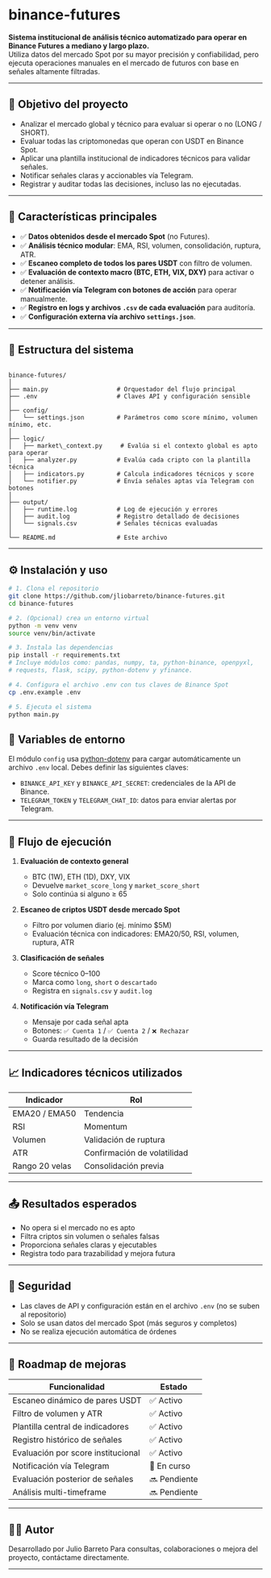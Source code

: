 # binance-futures

**Sistema institucional de análisis técnico automatizado para operar en Binance Futures a mediano y largo plazo.**  
Utiliza datos del mercado Spot por su mayor precisión y confiabilidad, pero ejecuta operaciones manuales en el mercado de futuros con base en señales altamente filtradas.

---

## 🎯 Objetivo del proyecto

- Analizar el mercado global y técnico para evaluar si operar o no (LONG / SHORT).
- Evaluar todas las criptomonedas que operan con USDT en Binance Spot.
- Aplicar una plantilla institucional de indicadores técnicos para validar señales.
- Notificar señales claras y accionables vía Telegram.
- Registrar y auditar todas las decisiones, incluso las no ejecutadas.

---

## 📌 Características principales

- ✅ **Datos obtenidos desde el mercado Spot** (no Futures).
- ✅ **Análisis técnico modular**: EMA, RSI, volumen, consolidación, ruptura, ATR.
- ✅ **Escaneo completo de todos los pares USDT** con filtro de volumen.
- ✅ **Evaluación de contexto macro (BTC, ETH, VIX, DXY)** para activar o detener análisis.
- ✅ **Notificación vía Telegram con botones de acción** para operar manualmente.
- ✅ **Registro en logs y archivos `.csv` de cada evaluación** para auditoría.
- ✅ **Configuración externa vía archivo `settings.json`**.

---

## 🧠 Estructura del sistema

```

binance-futures/
│
├── main.py                   # Orquestador del flujo principal
├── .env                      # Claves API y configuración sensible
│
├── config/
│   └── settings.json         # Parámetros como score mínimo, volumen mínimo, etc.
│
├── logic/
│   ├── market\_context.py     # Evalúa si el contexto global es apto para operar
│   ├── analyzer.py           # Evalúa cada cripto con la plantilla técnica
│   ├── indicators.py         # Calcula indicadores técnicos y score
│   └── notifier.py           # Envía señales aptas vía Telegram con botones
│
├── output/
│   ├── runtime.log           # Log de ejecución y errores
│   ├── audit.log             # Registro detallado de decisiones
│   └── signals.csv           # Señales técnicas evaluadas
│
└── README.md                 # Este archivo

````

---

## ⚙️ Instalación y uso

```bash
# 1. Clona el repositorio
git clone https://github.com/jliobarreto/binance-futures.git
cd binance-futures

# 2. (Opcional) crea un entorno virtual
python -m venv venv
source venv/bin/activate

# 3. Instala las dependencias
pip install -r requirements.txt
# Incluye módulos como: pandas, numpy, ta, python-binance, openpyxl,
# requests, flask, scipy, python-dotenv y yfinance.

# 4. Configura el archivo .env con tus claves de Binance Spot
cp .env.example .env

# 5. Ejecuta el sistema
python main.py
````

## 📄 Variables de entorno

El módulo `config` usa [python-dotenv](https://pypi.org/project/python-dotenv/)
para cargar automáticamente un archivo `.env` local. Debes definir las
siguientes claves:

- `BINANCE_API_KEY` y `BINANCE_API_SECRET`: credenciales de la API de Binance.
- `TELEGRAM_TOKEN` y `TELEGRAM_CHAT_ID`: datos para enviar alertas por Telegram.

---

## 🧪 Flujo de ejecución

1. **Evaluación de contexto general**

   * BTC (1W), ETH (1D), DXY, VIX
   * Devuelve `market_score_long` y `market_score_short`
   * Solo continúa si alguno ≥ 65

2. **Escaneo de criptos USDT desde mercado Spot**

   * Filtro por volumen diario (ej. mínimo \$5M)
   * Evaluación técnica con indicadores: EMA20/50, RSI, volumen, ruptura, ATR

3. **Clasificación de señales**

   * Score técnico 0–100
   * Marca como `long`, `short` o `descartado`
   * Registra en `signals.csv` y `audit.log`

4. **Notificación vía Telegram**

   * Mensaje por cada señal apta
   * Botones: `✅ Cuenta 1` / `✅ Cuenta 2` / `❌ Rechazar`
   * Guarda resultado de la decisión

---

## 📈 Indicadores técnicos utilizados

| Indicador      | Rol                         |
| -------------- | --------------------------- |
| EMA20 / EMA50  | Tendencia                   |
| RSI            | Momentum                    |
| Volumen        | Validación de ruptura       |
| ATR            | Confirmación de volatilidad |
| Rango 20 velas | Consolidación previa        |

---

## 📤 Resultados esperados

* No opera si el mercado no es apto
* Filtra criptos sin volumen o señales falsas
* Proporciona señales claras y ejecutables
* Registra todo para trazabilidad y mejora futura

---

## 🔐 Seguridad

* Las claves de API y configuración están en el archivo `.env` (no se suben al repositorio)
* Solo se usan datos del mercado Spot (más seguros y completos)
* No se realiza ejecución automática de órdenes

---

## 🧩 Roadmap de mejoras

| Funcionalidad                      | Estado       |
| ---------------------------------- | ------------ |
| Escaneo dinámico de pares USDT     | ✅ Activo     |
| Filtro de volumen y ATR            | ✅ Activo     |
| Plantilla central de indicadores   | ✅ Activo     |
| Registro histórico de señales      | ✅ Activo     |
| Evaluación por score institucional | ✅ Activo     |
| Notificación vía Telegram          | 🔄 En curso  |
| Evaluación posterior de señales    | 🔜 Pendiente |
| Análisis multi-timeframe           | 🔜 Pendiente |

---

## 👨‍💻 Autor

Desarrollado por Julio Barreto
Para consultas, colaboraciones o mejora del proyecto, contáctame directamente.

---
